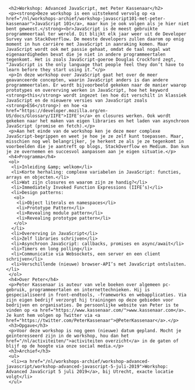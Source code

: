      <h2>Workshop: Advanced JavaScript, met Peter Kassenaar</h2>
     <p><strong>Deze workshop is een uitstekend vervolg op <a href="/nl/workshops-archief/workshop-javascript101-met-peter-kassenaar">JavaScript 101</a>, maar kun je ook volgen als je hier niet bent geweest.</strong><br>JavaScript is de meest gebruikte programmeertaal ter wereld. Dit blijkt elk jaar weer uit de Developer Survey van StackOverflow. De meeste developers zullen daarom op enig moment in hun carrière met JavaScript in aanraking komen. Maar JavaScript wordt ook met passie gehaat, omdat de taal nogal wat eigenaardigheden bevat die je niet in andere programmeertalen tegenkomt. Het is zoals JavaScript-goeroe Douglas Crockford zegt, “JavaScript is the only language that people feel they don’t have to learn before they start using it.”</p>
     <p>In deze workshop over JavaScript gaat het over de meer geavanceerde concepten, waarin JavaScript anders is dan andere programmeertalen. Er wordt bijvoorbeeld gekeken naar de manier waarop prototypes en overerving werken in JavaScript, hoe het keyword <strong>this</strong> wordt ingezet (en hoe dit verschilt in klassiek JavaScript en de nieuwere versies van JavaScript zoals <strong>ES6</strong>) en hoe <a href="https://developer.mozilla.org/en-US/docs/Glossary/IIFE">IIFE’s</a> en closures werken. Ook wordt gekeken naar het maken van eigen libraries en het laden van asynchroon JavaScript (promise en fetch).</p>
     <p>Aan het einde van de workshop ken je deze meer complexe JavaScript-begrippen en weet je hoe je ze zelf kunt toepassen. Maar, misschien nog wel belangrijker, je herkent ze als je ze tegenkomt in voorbeelden die je aantreft op blogs, StackOverflow en Medium. Dan kun je ze overnemen en succesvol aanpassen aan je eigen situatie.</p>
     <h4>Programma</h4>
     <ol>
      <li>Inleiding &amp; welkom</li>
      <li>Korte herhaling: complexe variabelen in JavaScript: functies, arrays en objecten.</li>
      <li>Wat zijn closures en waarom zijn ze handig?</li>
      <li>Immediately Invoked Function Expressions (IIFE’s)</li>
      <li>Design patterns:
       <ol>
        <li>Object literals en namespaces</li>
        <li>Prototype Pattern</li>
        <li>Revealing module pattern</li>
        <li>Revealing prototype pattern</li>
       </ol>
      </li>
      <li>Overerving in JavaScript</li>
      <li>Zelf libraries schrijven</li>
      <li>Asynchroon JavaScript: callbacks, promises en async/await</li>
      <li>Timers en long polling</li>
      <li>Communicatie via Websockets, een server en een client schrijven</li>
      <li>Verschillende (nieuwe) browser-API’s met JavaScript ontsluiten.</li>
     </ol>
     <h4>Over Peter</h4>
     <p>Peter Kassenaar is auteur van vele boeken over algemeen pc-gebruik, programmeertalen en internettechnieken. Hij is gespecialiseerd in front-endtools, -frameworks en webapplicaties. Via zijn eigen bedrijf verzorgt hij trainingen op deze gebieden voor bedrijven en organisaties. De persoonlijke website van Peter is te vinden op <a href="https://www.kassenaar.com/">www.kassenaar.com</a>. Je kunt hem volgen op Twitter via <a href="https://twitter.com/PeterKassenaar">@PeterKassenaar</a>.</p>
     <h3>Opgave</h3>
     <p>Voor deze workshop is nog geen (nieuwe) datum gepland. Mocht je geïnteresseerd zijn in de workshop, hou dan het href="/nl/activiteiten/">activiteiten overzicht</a> in de gaten of blijf op de hoogte via onze social media.</p>
     <h3>Archief</h3>
     <ul>
      <li><a href="/nl/workshops-archief/workshop-advanced-javascript/workshop-advanced-javascript-5-juli-2019">Workshop: Advanced JavaScript 5 juli 2019</a>, bij Utrecht, exacte locatie volgt</li>
     </ul>
